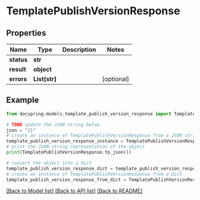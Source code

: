 # TemplatePublishVersionResponse


## Properties

Name | Type | Description | Notes
------------ | ------------- | ------------- | -------------
**status** | **str** |  | 
**result** | **object** |  | 
**errors** | **List[str]** |  | [optional] 

## Example

```python
from docspring.models.template_publish_version_response import TemplatePublishVersionResponse

# TODO update the JSON string below
json = "{}"
# create an instance of TemplatePublishVersionResponse from a JSON string
template_publish_version_response_instance = TemplatePublishVersionResponse.from_json(json)
# print the JSON string representation of the object
print(TemplatePublishVersionResponse.to_json())

# convert the object into a dict
template_publish_version_response_dict = template_publish_version_response_instance.to_dict()
# create an instance of TemplatePublishVersionResponse from a dict
template_publish_version_response_from_dict = TemplatePublishVersionResponse.from_dict(template_publish_version_response_dict)
```
[[Back to Model list]](../README.md#documentation-for-models) [[Back to API list]](../README.md#documentation-for-api-endpoints) [[Back to README]](../README.md)


